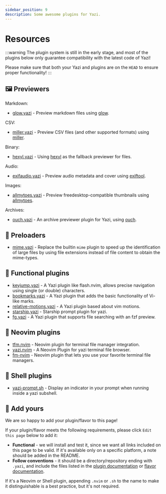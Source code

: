 ```yaml
---
sidebar_position: 9
description: Some awesome plugins for Yazi.
---
```


# Resources

:::warning
The plugin system is still in the early stage, and most of the plugins below only guarantee compatibility with the latest code of Yazi!

Please make sure that both your Yazi and plugins are on the `HEAD` to ensure proper functionality!
:::

## 🖼️ Previewers

Markdown:

- [glow.yazi](https://github.com/Reledia/glow.yazi) - Preview markdown files using [glow](https://github.com/charmbracelet/glow).

CSV:

- [miller.yazi](https://github.com/Reledia/miller.yazi) - Preview CSV files (and other supported formats) using [miller](https://github.com/johnkerl/miller).

Binary:

- [hexyl.yazi](https://github.com/Reledia/hexyl.yazi) - Using [hexyl](https://github.com/sharkdp/hexyl) as the fallback previewer for files.

Audio:

- [exifaudio.yazi](https://github.com/Sonico98/exifaudio.yazi) - Preview audio metadata and cover using [exiftool](https://exiftool.org/).

Images:

- [allmytoes.yazi](https://github.com/Sonico98/allmytoes.yazi) - Preview freedesktop-compatible thumbnails using [allmytoes](https://gitlab.com/allmytoes/allmytoes).

Archives:

- [ouch.yazi](https://github.com/ndtoan96/ouch.yazi) - An archive previewer plugin for Yazi, using [ouch](https://github.com/ouch-org/ouch).

## 🚀 Preloaders

- [mime.yazi](https://github.com/DreamMaoMao/mime.yazi) - Replace the builtin `mime` plugin to speed up the identification of large files by using file extensions instead of file content to obtain the mime-types.

## 🧩 Functional plugins

- [keyjump.yazi](https://github.com/DreamMaoMao/keyjump.yazi) - A Yazi plugin like flash.nvim, allows precise navigation using single (or double) characters.
- [bookmarks.yazi](https://github.com/dedukun/bookmarks.yazi) - A Yazi plugin that adds the basic functionality of Vi-like marks.
- [relative-motions.yazi](https://github.com/dedukun/relative-motions.yazi) - A Yazi plugin based about vim motions.
- [starship.yazi](https://github.com/Rolv-Apneseth/starship.yazi) - Starship prompt plugin for yazi.
- [fg.yazi](https://github.com/DreamMaoMao/fg.yazi) - A Yazi plugin that supports file searching with an fzf preview.

## 📝 Neovim plugins

- [tfm.nvim](https://github.com/Rolv-Apneseth/tfm.nvim) - Neovim plugin for terminal file manager integration.
- [yazi.nvim](https://github.com/DreamMaoMao/yazi.nvim) - A Neovim Plugin for yazi terminal file browser.
- [fm-nvim](https://github.com/Eric-Song-Nop/fm-nvim) - Neovim plugin that lets you use your favorite terminal file managers.

## 🐚 Shell plugins

- [yazi-prompt.sh](https://github.com/Sonico98/yazi-prompt.sh) - Display an indicator in your prompt when running inside a yazi subshell.

## 💖 Add yours

We are so happy to add your plugin/flavor to this page!

If your plugin/flavor meets the following requirements, please click `Edit this page` below to add it:

- **Functional** - we will install and test it, since we want all links included on this page to be valid. If it's available only on a specific platform, a note should be added in the README.
- **Follow conventions** - it should be a directory/repository ending with `.yazi`, and include the files listed in the [plugin documentation](/docs/plugins/overview) or [flavor documentation](/docs/flavors/overview).

If it's a Neovim or Shell plugin, appending `.nvim` or `.sh` to the name to make it distinguishable is a best practice, but it's not required.
